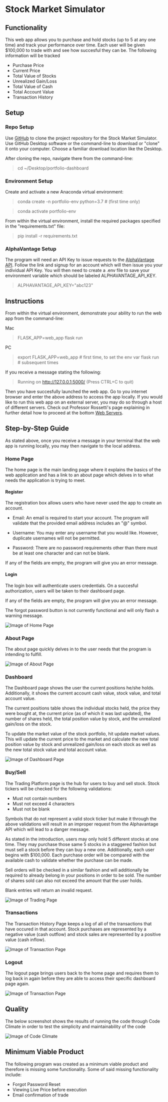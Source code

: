 # Stock Market Simulator

## Functionality

This web app allows you to purchase and hold stocks (up to 5 at any one time) and track your performance over time. Each user will be given $100,000 to trade with and see how succesful they can be. The following information will be tracked

* Purchase Price
* Current Price
* Total Value of Stocks
* Unrealized Gain/Loss
* Total Value of Cash
* Total Account Value
* Transaction History

## Setup

### Repo Setup
Use [GitHub](https://github.com/minipele06/portfolio-dashboard) to clone the project repository for the Stock Market Simulator. Use GitHub Desktop software or the command-line to download or "clone" it onto your computer. Choose a familiar download location like the Desktop.

After cloning the repo, navigate there from the command-line:

>cd ~/Desktop/portfolio-dashboard

### Environment Setup
Create and activate a new Anaconda virtual environment:

>conda create -n portfolio-env python=3.7 # (first time only)

>conda activate portfolio-env

From within the virtual environment, install the required packages specified in the "requirements.txt" file:

>pip install -r requirements.txt

### AlphaVantage Setup
The program will need an API Key to issue requests to the [AlphaVantage API](https://www.alphavantage.co/). Follow the link and signup for an account which will then issue you your individual API Key. You will then need to create a .env file to save your environment variable which should be labeled ALPHAVANTAGE_API_KEY.

>ALPHAVANTAGE_API_KEY="abc123"

## Instructions
From within the virtual environment, demonstrate your ability to run the web app from the command-line:

Mac
>FLASK_APP=web_app flask run

PC
>export FLASK_APP=web_app # first time, to set the env var
>flask run # subsequent times

If you receive a message stating the following:

>Running on http://127.0.0.1:5000/ (Press CTRL+C to quit)

Then you have succesfully launched the web app. Go to you internet browser and enter the above address to access the app locally. If you would like to run this web app on an external server, you may do so through a host of different servers. Check out Professor Rossetti's page explaining in further detail how to proceed at the bottom [Web Servers](https://github.com/prof-rossetti/intro-to-python/blob/master/exercises/web-app/README.md). 

## Step-by-Step Guide

As stated above, once you receive a message in your terminal that the web app is running locally, you may then navigate to the local address.

### Home Page

The home page is the main landing page where it explains the basics of the web application and has a link to an about page which delves in to what needs the application is trying to meet.

#### Register

The registration box allows users who have never used the app to create an account.

* Email: An email is required to start your account. The program will validate that the provided email address includes an "@" symbol.

* Username: You may enter any username that you would like. However, duplicate usernames will not be permitted.

* Password: There are no password requirements other than there must be at least one character and can not be blank.

If any of the fields are empty, the program will give you an error message.

#### Login

The login box will authenticate users credentials. On a succesful authorization, users will be taken to their dashboard page.

If any of the fields are empty, the program will give you an error message.

The forgot password button is not currently functional and will only flash a warning message.

![Image of Home Page](screenshots/Home.png)

### About Page

The about page quickly delves in to the user needs that the program is intending to fulfill. 

![Image of About Page](screenshots/About.png)

### Dashboard

The Dashboard page shows the user the current positions he/she holds. Additionally, it shows the current account cash value, stock value, and total account value.

The current positions table shows the individual stocks held, the price they were bought at, the current price (as of which it was last updated), the number of shares held, the total position value by stock, and the unrealized gain/loss on the stock. 

To update the market value of the stock portfolio, hit update market values. This will update the current price to the market and calculate the new total position value by stock and unrealized gain/loss on each stock as well as the new total stock value and total account value.

![Image of Dashboard Page](screenshots/Dashboard.png)

### Buy/Sell

The Trading Platform page is the hub for users to buy and sell stock. Stock tickers will be checked for the following validations:

* Must not contain numbers
* Must not exceed 4 characters
* Must not be blank

Symbols that do not represent a valid stock ticker but make it through the above validations will result in an improper request from the Alphavantage API which will lead to a danger message.

As stated in the introduction, users may only hold 5 different stocks at one time. They may purchase those same 5 stocks in a staggered fashion but must sell a stock before they can buy a new one. Additionally, each user begins with $100,000. Each purchase order will be compared with the available cash to validate whether the purchase can be made. 

Sell orders will be checked in a similar fashion and will additionally be required to already belong in your positions in order to be sold. The number of shares sold can also not exceed the amount that the user holds. 

Blank entries will return an invalid request.

![Image of Trading Page](screenshots/Trade.png)

### Transactions

The Transaction History Page keeps a log of all of the transactions that have occured in that account. Stock purchases are represented by a negative value (cash outflow) and stock sales are represented by a positive value (cash inflow).

![Image of Transaction Page](screenshots/Transaction.png)

### Logout

The logout page brings users back to the home page and requires them to log back in again before they are able to access their specific dashboard page again. 

![Image of Transaction Page](screenshots/Logout.png)

## Quality

The below screenshot shows the results of running the code through Code Climate in order to test the simplicity and maintainability of the code

![Image of Code Climate](screenshots/codeclimate.png)

## Minimum Viable Product

The following program was created as a minimum viable product and therefore is missing some functionality. Some of said missing functionality include:

* Forgot Password Reset
* Viewing Live Price before execution
* Email confirmation of trade
